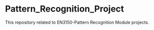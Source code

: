 # Pattern_Recognition_Project
This repository related to EN3150-Pattern Recognition Module projects.
